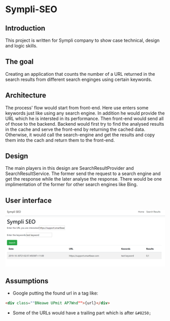 # Sympli-SEO

## Introduction
This project is written for Sympli company to show case technical, design and logic skills.

## The goal
Creating an application that counts the number of a URL returned in the search results from different search enginges using certain keywords.

## Architecture
The process' flow would start from front-end. Here use enters some keywords just like using any search engine. In addition he would provide the URL which he is intersted in its performance. Then front-end would send all of those to the backend. Backend would first try to find the analysed results in the cache and serve the front-end by returning the cached data. Otherwise, it would call the search-engine and get the results and copy them into the cach and return them to the front-end.

## Design
The main players in this design are SearchResultProvider and SearchResultService. The former send the request to a search engine and get the response while the later analyse the response. There would be one implimentation of the former for other search engines like Bing.

## User interface
![screenshot - 1](https://github.com/mkokabi/Sympli-SEO/blob/master/img/Screenshot-01.png "Screenshot - 1")

## Assumptions
- Google putting the found url in a tag like:
```html
<div class=""BNeawe UPmit AP7Wnd"">{url}</div>
```
- Some of the URLs would have a trailing part which is after ```&#8250;``` 
